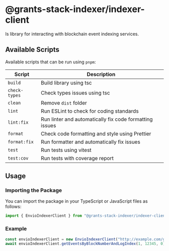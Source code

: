 # @grants-stack-indexer/indexer-client

Is library for interacting with blockchain event indexing services.

## Available Scripts

Available scripts that can be run using `pnpm`:

| Script        | Description                                             |
| ------------- | ------------------------------------------------------- |
| `build`       | Build library using tsc                                 |
| `check-types` | Check types issues using tsc                            |
| `clean`       | Remove `dist` folder                                    |
| `lint`        | Run ESLint to check for coding standards                |
| `lint:fix`    | Run linter and automatically fix code formatting issues |
| `format`      | Check code formatting and style using Prettier          |
| `format:fix`  | Run formatter and automatically fix issues              |
| `test`        | Run tests using vitest                                  |
| `test:cov`    | Run tests with coverage report                          |

## Usage

### Importing the Package

You can import the package in your TypeScript or JavaScript files as follows:

```typescript
import { EnvioIndexerClient } from "@grants-stack-indexer/indexer-client";
```

### Example

```typescript
const envioIndexerClient = new EnvioIndexerClient("http://example.com/graphql", "secret");
await envioIndexerClient.getEventsByBlockNumberAndLogIndex(1, 12345, 0);
```
